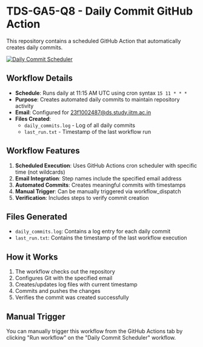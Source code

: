 # TDS-GA5-Q8 - Daily Commit GitHub Action

This repository contains a scheduled GitHub Action that automatically creates daily commits.

[![Daily Commit Scheduler](https://github.com/23f1002487/TDS-GA5-Q8/actions/workflows/daily-commit.yml/badge.svg)](https://github.com/23f1002487/TDS-GA5-Q8/actions/workflows/daily-commit.yml)

## Workflow Details

- **Schedule**: Runs daily at 11:15 AM UTC using cron syntax `15 11 * * *`
- **Purpose**: Creates automated daily commits to maintain repository activity
- **Email**: Configured for 23f1002487@ds.study.iitm.ac.in
- **Files Created**: 
  - `daily_commits.log` - Log of all daily commits
  - `last_run.txt` - Timestamp of the last workflow run

## Workflow Features

1. **Scheduled Execution**: Uses GitHub Actions cron scheduler with specific time (not wildcards)
2. **Email Integration**: Step names include the specified email address
3. **Automated Commits**: Creates meaningful commits with timestamps
4. **Manual Trigger**: Can be manually triggered via workflow_dispatch
5. **Verification**: Includes steps to verify commit creation

## Files Generated

- `daily_commits.log`: Contains a log entry for each daily commit
- `last_run.txt`: Contains the timestamp of the last workflow execution

## How it Works

1. The workflow checks out the repository
2. Configures Git with the specified email
3. Creates/updates log files with current timestamp
4. Commits and pushes the changes
5. Verifies the commit was created successfully

## Manual Trigger

You can manually trigger this workflow from the GitHub Actions tab by clicking "Run workflow" on the "Daily Commit Scheduler" workflow.
